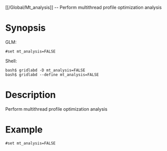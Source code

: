 [[/Global/Mt_analysis]] -- Perform multithread profile optimization analysis

# Synopsis

GLM:

~~~
#set mt_analysis=FALSE
~~~

Shell:

~~~
bash$ gridlabd -D mt_analysis=FALSE
bash$ gridlabd --define mt_analysis=FALSE
~~~

# Description

Perform multithread profile optimization analysis

# Example

~~~
#set mt_analysis=FALSE
~~~

